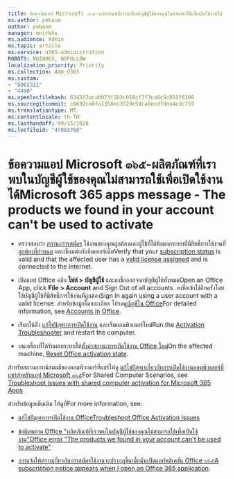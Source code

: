 ```yaml
---
title: ข้อความแอป Microsoft ๓๖๕-ผลิตภัณฑ์ที่เราพบในบัญชีผู้ใช้ของคุณไม่สามารถใช้เพื่อเปิดใช้งานได้
ms.author: pebaum
author: pebaum
manager: mnirkhe
ms.audience: Admin
ms.topic: article
ms.service: o365-administration
ROBOTS: NOINDEX, NOFOLLOW
localization_priority: Priority
ms.collection: Adm_O365
ms.custom:
- "9002311"
- "4490"
ms.openlocfilehash: 6345f3acabb73f283c918cf7f3ca0c5c055f6186
ms.sourcegitcommit: c6692ce0fa1358ec3529e59ca0ecdfdea4cdc759
ms.translationtype: MT
ms.contentlocale: th-TH
ms.lasthandoff: 09/15/2020
ms.locfileid: "47802760"
---
```

# <a name="microsoft-365-apps-message---the-products-we-found-in-your-account-cant-be-used-to-activate"></a><span data-ttu-id="bd428-102">ข้อความแอป Microsoft ๓๖๕-ผลิตภัณฑ์ที่เราพบในบัญชีผู้ใช้ของคุณไม่สามารถใช้เพื่อเปิดใช้งานได้</span><span class="sxs-lookup"><span data-stu-id="bd428-102">Microsoft 365 apps message - The products we found in your account can't be used to activate</span></span>

- <span data-ttu-id="bd428-103">ตรวจสอบว่า [สถานะการสมัคร](https://support.office.com/article/unlicensed-product-and-activation-errors-in-office-0d23d3c0-c19c-4b2f-9845-5344fedc4380#bkmk_checksubscription) ใช้งานของคุณถูกต้องและผู้ใช้ที่ได้รับผลกระทบที่มีสิทธิ์การใช้งานที่ [ถูกต้องที่กำหนด](https://support.office.com/article/997596B5-4173-4627-B915-36ABAC6786DC?wt.mc_id=Alchemy_ClientDIA) และเชื่อมต่อกับอินเทอร์เน็ต</span><span class="sxs-lookup"><span data-stu-id="bd428-103">Verify that your [subscription status](https://support.office.com/article/unlicensed-product-and-activation-errors-in-office-0d23d3c0-c19c-4b2f-9845-5344fedc4380#bkmk_checksubscription) is valid and that the affected user has a [valid license assigned](https://support.office.com/article/997596B5-4173-4627-B915-36ABAC6786DC?wt.mc_id=Alchemy_ClientDIA) and is connected to the Internet.</span></span> 

- <span data-ttu-id="bd428-104">เปิดแอป Office คลิก **ไฟล์ > บัญชีผู้ใช้** และลงชื่อออกจากบัญชีผู้ใช้ทั้งหมด</span><span class="sxs-lookup"><span data-stu-id="bd428-104">Open an Office App, click **File > Account** and Sign Out of all accounts.</span></span> <span data-ttu-id="bd428-105">ลงชื่อเข้าใช้อีกครั้งโดยใช้บัญชีผู้ใช้ที่มีสิทธิ์การใช้งานที่ถูกต้อง</span><span class="sxs-lookup"><span data-stu-id="bd428-105">Sign In again using a user account with a valid license.</span></span> <span data-ttu-id="bd428-106">สำหรับข้อมูลโดยละเอียด โปรดดู[บัญชีใน Office](https://support.office.com/article/accounts-in-office-628ea040-f265-49de-b986-be09c3ebf8a9)</span><span class="sxs-lookup"><span data-stu-id="bd428-106">For detailed information, see [Accounts in Office](https://support.office.com/article/accounts-in-office-628ea040-f265-49de-b986-be09c3ebf8a9).</span></span>

- <span data-ttu-id="bd428-107">เรียกใช้ตัว [แก้ไขปัญหาการเปิดใช้งาน](https://aka.ms/SARA-OfficeActivation-Alchemy) และเริ่มคอมพิวเตอร์ใหม่</span><span class="sxs-lookup"><span data-stu-id="bd428-107">Run the [Activation Troubleshooter](https://aka.ms/SARA-OfficeActivation-Alchemy) and restart the computer.</span></span>

- <span data-ttu-id="bd428-108">บนเครื่องที่ได้รับผลกระทบให้[ตั้งค่าสถานะการเปิดใช้งาน Office ใหม่](https://docs.microsoft.com/office/troubleshoot/activation/reset-office-365-proplus-activation-state)</span><span class="sxs-lookup"><span data-stu-id="bd428-108">On the affected machine, [Reset Office activation state](https://docs.microsoft.com/office/troubleshoot/activation/reset-office-365-proplus-activation-state).</span></span>

<span data-ttu-id="bd428-109">สำหรับสถานการณ์สมมติของคอมพิวเตอร์ที่แชร์ให้ดู [แก้ไขปัญหาเกี่ยวกับการเปิดใช้งานคอมพิวเตอร์ที่แชร์สำหรับแอป Microsoft ๓๖๕](https://docs.microsoft.com/DeployOffice/troubleshoot-shared-computer-activation)</span><span class="sxs-lookup"><span data-stu-id="bd428-109">For Shared Computer Scenarios, see [Troubleshoot issues with shared computer activation for Microsoft 365 Apps](https://docs.microsoft.com/DeployOffice/troubleshoot-shared-computer-activation)</span></span>

<span data-ttu-id="bd428-110">สำหรับข้อมูลเพิ่มเติม ให้ดูที่</span><span class="sxs-lookup"><span data-stu-id="bd428-110">For more information, see:</span></span> 

- [<span data-ttu-id="bd428-111">แก้ไขปัญหาการเปิดใช้งาน Office</span><span class="sxs-lookup"><span data-stu-id="bd428-111">Troubleshoot Office Activation Issues</span></span>](https://support.office.com/article/unlicensed-product-and-activation-errors-in-office-0d23d3c0-c19c-4b2f-9845-5344fedc4380)

- [<span data-ttu-id="bd428-112">ข้อผิดพลาด Office "ผลิตภัณฑ์ที่เราพบในบัญชีผู้ใช้ของคุณไม่สามารถใช้เพื่อเปิดใช้งาน"</span><span class="sxs-lookup"><span data-stu-id="bd428-112">Office error "The products we found in your account can't be used to activate"</span></span>](https://support.office.com/article/office-error-the-products-we-found-in-your-account-can-t-be-used-to-activate-c9f9a0b3-5aae-4131-8077-21e6a59f141e)

- <span data-ttu-id="bd428-113">[การแจ้งให้ทราบเกี่ยวกับการสมัครใช้งานจะปรากฏขึ้นเมื่อฉันเปิดแอปพลิเคชัน Office ๓๖๕](https://support.office.com/article/a-subscription-notice-appears-when-i-open-an-office-365-application-4cabe32c-f594-4c0e-9191-3d3ade10cceb)</span><span class="sxs-lookup"><span data-stu-id="bd428-113">[A subscription notice appears when I open an Office 365 application](https://support.office.com/article/a-subscription-notice-appears-when-i-open-an-office-365-application-4cabe32c-f594-4c0e-9191-3d3ade10cceb).</span></span>
